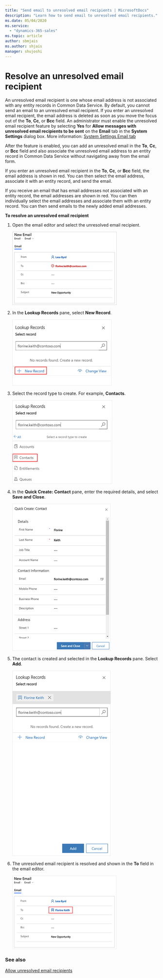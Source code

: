 ```yaml
---
title: "Send email to unresolved email recipients | MicrosoftDocs"
description: "Learn how to send email to unresolved email recipients."
ms.date: 05/04/2020
ms.service:
  - "dynamics-365-sales"
ms.topic: article
author: sbmjais
ms.author: shjais
manager: shujoshi
---
```


# Resolve an unresolved email recipient

An unresolved email recipient is one whose email address is not associated with any entity records in Common Data Service. By default, you cannot send an email to an unresolved email recipient. If you enter an unresolved email recipient, the email address is deleted as soon as you move the focus out of the **To**, **Cc**, or **Bcc** field. An administrator must enable the unresolved email recipient feature by selecting **Yes** for **Allow messages with unresolved email recipients to be sent** on the **Email** tab in the **System Settings** dialog box. More information: [System Settings Email tab](https://docs.microsoft.com/power-platform/admin/system-settings-dialog-box-email-tab)

After the feature is enabled, you can add an unresolved email in the **To**, **Cc**, or **Bcc** field and also associate the unresolved email address to an entity record in Common Data Service without navigating away from the email form.

If you enter an unresolved email recipient in the **To**, **Cc**, or **Bcc** field, the email address is shown in red. You can then select the email address, associate it with an entity record, and send the email.

If you receive an email that has email addresses not associated with an entity record, the email addresses are shown in red. You can then individually select the email addresses and associate them with an entity record. You can then send emails to the newly added email addresses.

**To resolve an unresolved email recipient**

1. Open the email editor and select the unresolved email recipient.

    ![Unresolved email recipient](media/unresolved-email.png "Unresolved email recipient")

2. In the **Lookup Records** pane, select **New Record**.

    ![Lookup Records pane for unresolved email recipient](media/unresolved-email-lookup.png "Lookup Records pane for unresolved email recipient")

3. Select the record type to create. For example, **Contacts**.

    ![Select a record type](media/unresolved-email-select-record-type.png "Select a record type")

4. In the **Quick Create: Contact** pane, enter the required details, and select **Save and Close**.

    ![Enter contact details](media/unresolved-email-create-record.png "Enter contact details")

5. The contact is created and selected in the **Lookup Records** pane. Select **Add**.

    ![Add the contact](media/unresolved-email-add-record.png "Add the contact")

6. The unresolved email recipient is resolved and shown in the **To** field in the email editor.

    ![Resolved email recipient](media/resolved-email-recipient.png "Resolved email recipient")

### See also

[Allow unresolved email recipients](https://docs.microsoft.com/power-platform/admin/system-settings-dialog-box-email-tab)
